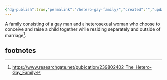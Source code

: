 ```yaml
---
{"dg-publish":true,"permalink":"/hetero-gay-family/","created":"","updated":""}
---
```


A family consisting of a gay man and a heterosexual woman who choose to conceive and raise a child together while residing separately and outside of marriage[^1]. 













## footnotes
[^1]: https://www.researchgate.net/publication/239802402_The_Hetero-Gay_Family 